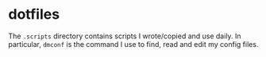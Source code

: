 # dotfiles

The `.scripts` directory contains scripts I wrote/copied and use daily.
In particular, `dmconf` is the command I use to find, read and edit my config files.


